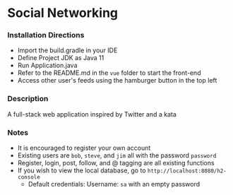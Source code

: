 # Social Networking

### Installation Directions
- Import the build.gradle in your IDE
- Define Project JDK as Java 11
- Run Application.java
- Refer to the README.md in the `vue` folder to start the front-end
- Access other user's feeds using the hamburger button in the top left

### Description
A full-stack web application inspired by Twitter and a kata

### Notes
- It is encouraged to register your own account
- Existing users are `bob`, `steve`, and `jim` all with the password `password`
- Register, login, post, follow, and @ tagging are all existing functions
- If you wish to view the local database, go to `http://localhost:8080/h2-console`
  - Default credentials: Username: `sa` with an empty password